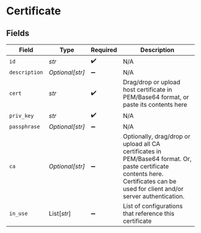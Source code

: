 # Certificate


## Fields

| Field                                                                                                                                                                            | Type                                                                                                                                                                             | Required                                                                                                                                                                         | Description                                                                                                                                                                      |
| -------------------------------------------------------------------------------------------------------------------------------------------------------------------------------- | -------------------------------------------------------------------------------------------------------------------------------------------------------------------------------- | -------------------------------------------------------------------------------------------------------------------------------------------------------------------------------- | -------------------------------------------------------------------------------------------------------------------------------------------------------------------------------- |
| `id`                                                                                                                                                                             | *str*                                                                                                                                                                            | :heavy_check_mark:                                                                                                                                                               | N/A                                                                                                                                                                              |
| `description`                                                                                                                                                                    | *Optional[str]*                                                                                                                                                                  | :heavy_minus_sign:                                                                                                                                                               | N/A                                                                                                                                                                              |
| `cert`                                                                                                                                                                           | *str*                                                                                                                                                                            | :heavy_check_mark:                                                                                                                                                               | Drag/drop or upload host certificate in PEM/Base64 format, or paste its contents here                                                                                            |
| `priv_key`                                                                                                                                                                       | *str*                                                                                                                                                                            | :heavy_check_mark:                                                                                                                                                               | N/A                                                                                                                                                                              |
| `passphrase`                                                                                                                                                                     | *Optional[str]*                                                                                                                                                                  | :heavy_minus_sign:                                                                                                                                                               | N/A                                                                                                                                                                              |
| `ca`                                                                                                                                                                             | *Optional[str]*                                                                                                                                                                  | :heavy_minus_sign:                                                                                                                                                               | Optionally, drag/drop or upload all CA certificates in PEM/Base64 format. Or, paste certificate contents here. Certificates can be used for client and/or server authentication. |
| `in_use`                                                                                                                                                                         | List[*str*]                                                                                                                                                                      | :heavy_minus_sign:                                                                                                                                                               | List of configurations that reference this certificate                                                                                                                           |